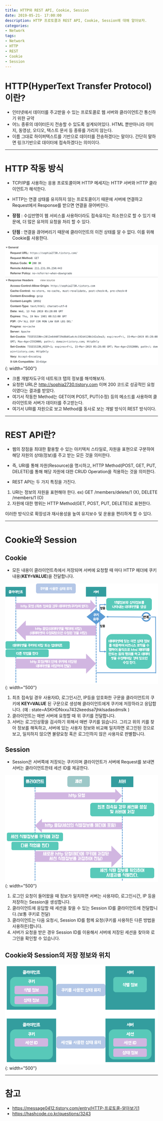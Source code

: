 ```yaml
---
title: HTTP와 REST API, Cookie, Session
date: 2019-05-21- 17:00:00
description: HTTP 프로토콜과 REST API, Cookie, Session에 대해 알아보자.
categories:
- Network
tags: 
- Network
- HTTP
- REST
- Cookie
- Session
---
```

# HTTP(HyperText Transfer Protocol)이란?
- 인터넷에서 데이터를 주고받을 수 있는 프로토콜로 웹 서버와 클라이언트간 통신하기 위한 규약
- 어느 종류의 데이터든지 전송할 수 있도록 설계되어있다. HTML 뿐만아니라 이미지, 동영상, 오디오, 텍스트 문서 등 종류를 가리지 않는다. 
- 이름 그대로 하이퍼텍스트를 기반으로 데이터를 전송하겠다는 말이다. 간단히 말하면 링크기반으로 데이터에 접속하겠다는 의미이다.

***

# HTTP 작동 방식
- TCP/IP를 사용하는 응용 프로토콜이며 HTTP 메세지는 HTTP 서버와 HTTP 클라이언트가 해석한다.
- HTTP는 연결 상태를 유지하지 않는 프로토콜이기 때문에 서버에 연결하고 Request에서 Response를 받으면 연결을 끊어버린다.

- **장점** : 수십만명이 웹 서비스를 사용하더라도 접속유지는 최소한으로 할 수 있기 때문에, 더 많은 유저의 요청을 처리 할 수 있다.
- **단점** : 연결을 끊어버리기 때문에 클라이언트의 이전 상태를 알 수 없다. 이를 위해 Cookie를 사용한다.

![web_process](/assets/images/network_http.png){: width="500"}

- 크롬 개발자도구의 네트워크 탭의 정보를 해석해보자.
- 요청한 URL은 <http://sophia2730.tistory.com> 이며 200 코드로 성공적인 요청이였다는 결과를 받았다.
- 여기서 작동한 Method는 GET이며 POST, PUT(수정) 등의 메소드를 사용하여 클라이언트와 서버가 데이터를 주고받는다.
- 여기서 URI를 자원으로 보고 Method를 동사로 보는 개발 방식이 REST 방식이다.

***

# REST API란?
- 웹의 장점을 최대한 활용할 수 있는 아키텍처 스타일로, 자원을 표현으로 구분하여 해당 자원의 상태(정보)를 주고 받는 모든 것을 의미한다.
- 즉, URI를 통해 자원(Resource)을 명시하고, HTTP Method(POST, GET, PUT, DELETE)를 통해 해당 자원에 대한 CRUD Operation을 적용하는 것을 의미한다.

- REST API는 두 가지 특징을 가진다.
1. URI는 정보의 자원을 표현해야 한다.  ex) GET /members/delete/1 (X),  DELETE /members/1 (O)
2. 자원에 대한 행위는 HTTP Method(GET, POST, PUT, DELETE)로 표현한다.

이러한 방식으로 확장성과 재사용성을 높여 유지보수 및 운용을 편리하게 할 수 있다.

***

# Cookie와 Session
## Cookie
- 모든 내용이 클라이언트측에서 저장되며 서버에 요청할 때 마다 HTTP 헤더에 쿠키 내용(**KEY=VALUE**)을 전달합니다.

![web_process](/assets/images/web_cookie.png){: width="500"}

1. 최초 접속일 경우 사용자ID, 로그인시간, IP등을 암호화한 구문을 클라이언트의 쿠키에 **KEY=VALUE** 된 구문으로 생성해 클라이언트에게 쿠키에 저장하라고 응답합니다. (예 : state=ASKHDNxxu7432keedsa7jhklsadasdmslk )
2. 클라이언트는 매번 서버에 요청할 때 위 쿠키를 전달합니다.
3. 서버는 로그인상황을 검사하기 위해서 매번 쿠키를 읽습니다. 그리고 위의 키를 찾아 정보를 해독하고, 서버에 있는 사용자 정보와 비교해 일치하면 로그인된 것으로 보고, 일치하지 않으면 불량요청 혹은 로그인하지 않은 사용자로 판별합니다.

## Session
- Session은 서버쪽에 저장되는 쿠키이며 클라이언트가 서버에 Request를 보내면 서버는 클라이언트한테 세션 ID를 제공한다.

![web_process](/assets/images/web_session.png){: width="500"}

1. 로그인 요청이 들어왔을 때 정보가 일치하면 서버는 사용자ID, 로그인시간, IP 등을 저장하는 Session을 생성합니다.
2. 클라이언트에 응답할 때 세션을 찾을 수 있는 Session ID를 클라이언트에 전달합니다.(보통 쿠키로 전달)
3. 클라이언트는 다음 요청시, Session ID를 함께 요청(쿠키를 사용하든 다른 방법을 사용하든)합니다.
4. 서버가 요청을 받은 경우 Session ID를 이용해서 서버에 저장된 세션을 찾아와 로그인을 확인할 수 있습니다.

## Cookie와 Session의 저장 정보와 위치

![web_process](/assets/images/cookie-session.png){: width="500"}

***

# 참고 
- <https://message0412.tistory.com/entry/HTTP-프로토콜-알아보기1>
- <https://hashcode.co.kr/questions/3243>
